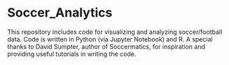 # Soccer_Analytics
This repository includes code for visualizing and analyzing soccer/football data. Code is written in Python (via Jupyter Notebook) and R. A special thanks to David Sumpter, author of Soccermatics, for inspiration and providing useful tutorials in writing the code.
